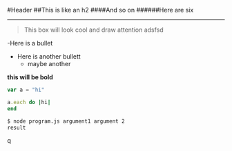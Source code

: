 #Header
##This is like an h2
####And so on
######Here are six

---

> This box will look cool and draw attention
adsfsd

-Here is a bullet
  - Here is another bullett
    - maybe another


**this will be bold**

```javascript
var a = "hi"
```

```ruby
a.each do |hi|
end
```

```bash
$ node program.js argument1 argument 2
result
```
q
